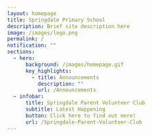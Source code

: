 ```yaml
---
layout: homepage
title: Springdale Primary School
description: Brief site description here
image: /images/logo.png
permalink: /
notification: ""
sections:
  - hero:
      background: /images/homepage.gif
      key_highlights:
        - title: Announcements
          description: ""
          url: /Announcements
  - infobar:
      title: Springdale Parent Volunteer Club
      subtitle: Latest Happening
      button: Click here to find out more!
      url: /Springdale-Parent-Volunteer-Club
---
```

